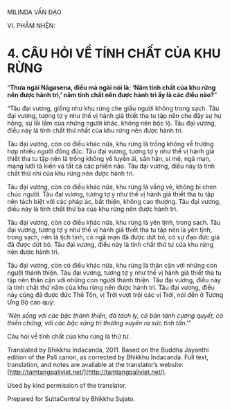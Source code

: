  

MILINDA VẤN ĐẠO

VI. PHẨM NHỆN:

# 4\. CÂU HỎI VỀ TÍNH CHẤT CỦA KHU RỪNG

“**Thưa ngài Nāgasena, điều mà ngài nói là: ‘Năm tính chất của khu rừng nên được hành trì,’ năm tính chất nên được hành trì ấy là các điều nào?**”

“Tâu đại vương, giống như khu rừng che giấu người không trong sạch. Tâu đại vương, tương tợ y như thế vị hành giả thiết tha tu tập nên che đậy sự hư hỏng, sự lỗi lầm của những người khác, không nên bộc lộ. Tâu đại vương, điều này là tính chất thứ nhất của khu rừng nên được hành trì.

Tâu đại vương, còn có điều khác nữa, khu rừng là trống không về trường hợp nhiều người đông đúc. Tâu đại vương, tương tợ y như thế vị hành giả thiết tha tu tập nên là trống không về luyến ái, sân hận, si mê, ngã mạn, mạng lưới tà kiến và tất cả các phiền não. Tâu đại vương, điều này là tính chất thứ nhì của khu rừng nên được hành trì.

Tâu đại vương, còn có điều khác nữa, khu rừng là vắng vẻ, không bị chen chúc người. Tâu đại vương, tương tợ y như thế vị hành giả thiết tha tu tập nên tách biệt với các pháp ác, bất thiện, không cao thượng. Tâu đại vương, điều này là tính chất thứ ba của khu rừng nên được hành trì.

Tâu đại vương, còn có điều khác nữa, khu rừng là yên tịnh, trong sạch. Tâu đại vương, tương tợ y như thế vị hành giả thiết tha tu tập nên là yên tịnh, trong sạch, nên là tịch tịnh, có ngã mạn đã được dứt bỏ, có sự đạo đức giả đã được dứt bỏ. Tâu đại vương, điều này là tính chất thứ tư của khu rừng nên được hành trì.

Tâu đại vương, còn có điều khác nữa, khu rừng là thân cận với những con người thánh thiện. Tâu đại vương, tương tợ y như thế vị hành giả thiết tha tu tập nên thân cận với những con người thánh thiện. Tâu đại vương, điều này là tính chất thứ năm của khu rừng nên được hành trì. Tâu đại vương, điều này cũng đã được đức Thế Tôn, vị Trời vượt trội các vị Trời, nói đến ở Tương Ưng Bộ cao quý:

‘_Nên sống với các bậc thánh thiện, đã tách ly, có bản tánh cương quyết, có thiền chứng, với các bậc sáng trí thường xuyên ra sức tinh tấn_.’”

Câu hỏi về tính chất của khu rừng là thứ tư.

Translated by Bhikkhu Indacanda, 2011. Based on the Buddha Jayanthi edition of the Pali canon, as corrected by Bhikkhu Indacanda. Full text, translation, and notes are available at the translator’s website: [http://tamtangpaliviet.net/](http://tamtangpaliviet.net/).

Used by kind permission of the translator.

Prepared for SuttaCentral by Bhikkhu Sujato.